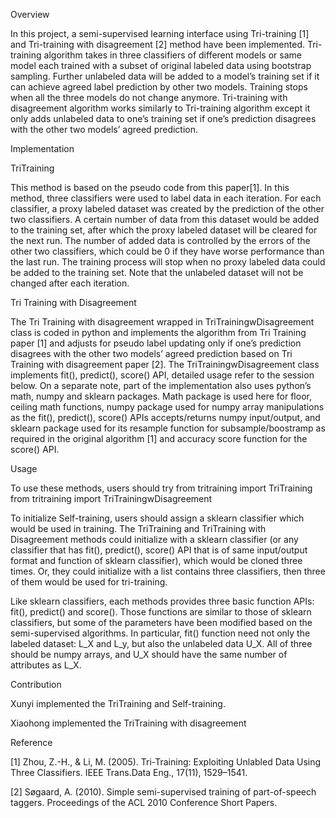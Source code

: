 Overview

In this project, a semi-supervised learning interface using Tri-training [1] and Tri-training with disagreement [2] method have been implemented. Tri-training algorithm takes in three classifiers of different models or same model each trained with a subset of original labeled data using bootstrap sampling. Further unlabeled data will be added to a model’s training set if it can achieve agreed label prediction by other two models. Training stops when all the three models do not change anymore. Tri-training with disagreement algorithm works similarly to Tri-training algorithm except it only adds unlabeled data to one’s training set if one’s prediction disagrees with the other two models’ agreed prediction.

Implementation

TriTraining

This method is based on the pseudo code from this paper[1]. In this method, three classifiers were used to label data in each iteration. For each classifier, a proxy labeled dataset was created by the prediction of the other two classifiers. A certain number of data from this dataset would be added to the training set, after which the proxy labeled dataset will be cleared for the next run. The number of added data is controlled by the errors of the other two classifiers, which could be 0 if they have worse performance than the last run. The training process will stop when no proxy labeled data could be added to the training set.
Note that the unlabeled dataset will not be changed after each iteration.

Tri Training with Disagreement

The Tri Training with disagreement wrapped in TriTrainingwDisagreement class is coded in python and implements the algorithm from Tri Training paper [1] and adjusts for pseudo label updating only if one’s prediction disagrees with the other two models’ agreed prediction based on Tri Training with disagreement paper [2]. The TriTrainingwDisagreement class implements fit(), predict(), score() API, detailed usage refer to the session below. On a separate note, part of the implementation also uses python’s math, numpy and sklearn packages. Math package is used here for floor, ceiling math functions, numpy package used for numpy array manipulations as the fit(), predict(), score() APIs accepts/returns numpy input/output, and sklearn package used for its resample function for subsample/boostramp as required in the original algorithm [1] and accuracy score function for the score() API. 


Usage

To use these methods, users should try
from tritraining import TriTraining
from tritraining import TriTrainingwDisagreement

To initialize Self-training, users should assign a sklearn classifier which would be used in training. The TriTraining and TriTraining with Disagreement methods could initialize with a sklearn classifier (or any classifier that has fit(), predict(), score() API that is of same input/output format and function of sklearn classifier), which would be cloned three times. Or, they could initialize with a list contains three classifiers, then three of them would be used for tri-training.

Like sklearn classifiers, each methods provides three basic function APIs: fit(), predict() and score(). Those functions are similar to those of sklearn classifiers, but some of the parameters have been modified based on the semi-supervised algorithms. In particular, fit() function need not only the labeled dataset: L_X and L_y, but also the unlabeled data U_X. All of three should be numpy arrays, and U_X should have the same number of attributes as L_X. 


Contribution

Xunyi implemented the TriTraining and Self-training.

Xiaohong implemented the TriTraining with disagreement

Reference

[1] Zhou, Z.-H., & Li, M. (2005). Tri-Training: Exploiting Unlabled Data Using Three Classifiers. IEEE Trans.Data Eng., 17(11), 1529–1541.

[2] Søgaard, A. (2010). Simple semi-supervised training of part-of-speech taggers. Proceedings of the ACL 2010 Conference Short Papers.

